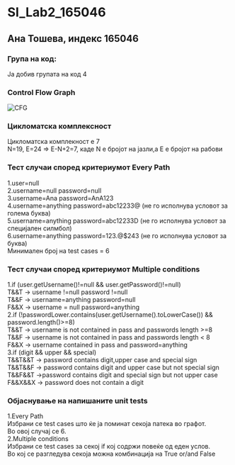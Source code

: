 # SI_Lab2_165046 
## Ана Тошева, индекс 165046
### Група на код:
Ја добив групата на код 4
<br />  
### Control Flow Graph
![CFG](https://user-images.githubusercontent.com/58486697/84582994-b72c1880-adf3-11ea-9bce-f6d2b2ef0641.jpg)
### Цикломатска комплексност
Цикломатска комплекност е 7 
<br/>
N=19, E=24 => E-N+2=7,
каде N e бројот на јазли,а E е бројот на рабови<br /> 

### Тест случаи според критериумот Every Path
1.user=null <br/>
2.username=null password=null <br/>
3.username=Ana password=AnA123 <br/>
4.username=anything password=abc12233@ (не го исполнува условот за голема буква)<br/>
5.username=anything password=abc12233D (не го исполнува условот за специјален силмбол)<br/>
6.username=anything password=123.@$243 (не го исполнува условот за буква)<br/>
Минимален број на test cases = 6 <br/>
### Тест случаи според критериумот Multiple conditions
1.if (user.getUsername()!=null && user.getPassword()!=null) <br/>
T&&T -> username !=null password !=null <br/>
T&&F -> username=anything password=null <br/>
F&&X -> username = null password=anything <br/>
2.if (!passwordLower.contains(user.getUsername().toLowerCase()) && password.length()>=8) <br/>
T&&T -> username is not contained in pass and passwords length >=8 <br/>
T&&F -> username is not contained in pass and passwords length < 8 <br/>
F&&X -> username contained in pass and password=anything <br/>
3.if (digit && upper && special) <br/>
T&&T&&T -> password contains digit,upper case and special sign <br/>
T&&T&&F -> password contains digit and upper case but not special sign <br/>
T&&F&&T ->password contains digit and special sign but not upper case <br/>
F&&X&&X -> password does not contain a digit <br/>
### Објаснување на напишаните unit tests 
1.Every Path <br/>
Избрани се test cases што ќе ја поминат секоја патека во графот. <br/>
Во овој случај се 6. <br/>
2.Multiple conditions <br/>
Избрани се test cases за секој if кој содржи повеќе од еден услов. <br/>
Во кој се разгледува секоја можна комбинација на True or/and False <br/>
